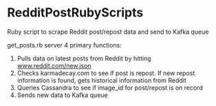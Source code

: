 RedditPostRubyScripts
=====================
Ruby script to scrape Reddit post/repost data and send to Kafka queue

get_posts.rb server 4 primary functions:

1.	Pulls data on latest posts from Reddit by hitting www.reddit.com/new.json
2.	Checks karmadecay.com to see if post is repost. If new repost information is found, gets historical information from Reddit
3.	Queries Cassandra to see if image_id for post/repost is on record
4.	Sends new data to Kafka queue
